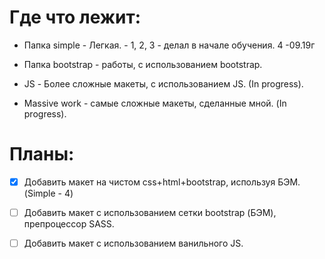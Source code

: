 # Где что лежит:

*  Папка simple - Легкая.
        - 1, 2, 3 - делал в начале обучения. 4 -09.19г

*  Папка bootstrap - работы, с использованием bootstrap.

*  JS - Более сложные макеты, с использованием JS. (In progress).

*  Massive work - самые сложные макеты, сделанные мной. (In progress).

# Планы:

- [x] Добавить макет на чистом css+html+bootstrap, используя БЭМ. (Simple - 4)
- [ ] Добавить макет с использованием сетки bootstrap (БЭМ), препроцессор SASS.
- [ ] Добавить макет с использованием ванильного JS.

